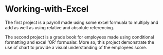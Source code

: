 # Working-with-Excel
The first project is a payroll made using some excel formuala to multiply and add as well as using relative and absolute referencing.

The second project is a grade book for employees made using conditional formatting and excel 'OR' formualar. More so, this project demonstrate the use of chart to provide a visual understanding of the employees score.
